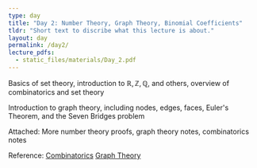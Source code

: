 ```yaml
---
type: day
title: "Day 2: Number Theory, Graph Theory, Binomial Coefficients"
tldr: "Short text to discribe what this lecture is about."
layout: day
permalink: /day2/
lecture_pdfs:
  - static_files/materials/Day_2.pdf
---
```


Basics of set theory, introduction to $\mathbb{R}, \mathbb{Z}, \mathbb{Q}$, and others, overview of combinatorics and set theory

Introduction to graph theory, including nodes, edges, faces, Euler's Theorem, and the Seven Bridges problem

Attached: More number theory proofs, graph theory notes, combinatorics notes

Reference:
[Combinatorics](https://brilliant.org/wiki/combinatorics/)
[Graph Theory](https://brilliant.org/wiki/graph-theory/)